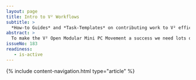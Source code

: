 ```yaml
---
layout: page
title: Intro to V² Workflows
subtitle: >
  *How-to Guides* and *Task-Templates* on contributing work to V² efficiently in high quality.
abstract: >
  To make the V² Open Modular Mini PC Movement a success we need lots of high quality content. Common problems on creating a large body of work with many contributors are inconsistencies of all kinds. They frustrate the reader and eventually drive him away. V² Workflows is about solving this problem by means of V² Flow. A contributor early on enters Flow and from thereon Flow guides the contributor on what to do and on how to do it right in the first place. Saving the *Curators* of V² lots of rework.
issueNo: 183
readiness:
   - is-active
---
```



{% include content-navigation.html type="article" %}
